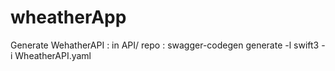 # wheatherApp

Generate WehatherAPI :
in API/ repo :
swagger-codegen generate -l swift3 -i WheatherAPI.yaml
